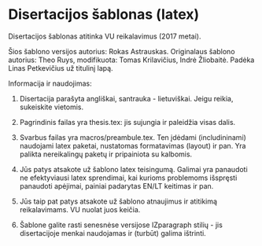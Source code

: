 Disertacijos šablonas (latex)
=============================

Disertacijos šablonas atitinka VU reikalavimus (2017 metai). 

Šios šablono versijos autorius: Rokas Astrauskas. 
Originalaus šablono autorius: Theo Ruys, modifikuota: Tomas Krilavičius, Indrė Žliobaitė. Padėka Linas Petkevičius už titulinį lapą.


Informacija ir naudojimas:

1. Disertacija parašyta angliškai, santrauka - lietuviškai. Jeigu reikia, sukeiskite vietomis. 
2. Pagrindinis failas yra thesis.tex: jis sujungia ir paleidžia visas dalis.
3. Svarbus failas yra macros/preambule.tex. Ten įdėdami (includininami) naudojami latex paketai, nustatomas formatavimas (layout) ir pan. Yra palikta nereikalingų paketų ir pripainiota su kalbomis.
 
4. Jūs patys atsakote už šablono latex teisingumą. Galimai yra panaudoti ne efektyviausi latex sprendimai, kai kurioms problemoms išspręsti panaudoti apėjimai, painiai padarytas EN/LT keitimas ir pan.
5. Jūs taip pat patys atsakote už šablono atnaujimus ir atitikimą reikalavimams. VU nuolat juos keičia.
6. Šablone galite rasti senesnėse versijose IZparagraph stilių - jis disertacijoje menkai naudojamas ir (turbūt) galima ištrinti.  
